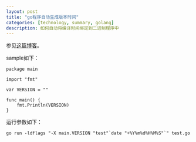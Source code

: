 ```yaml
---
layout: post
title: "go程序自动生成版本时间"
categories: [technology, summary, golang]
description: 如何自动将编译时间绑定到二进制程序中
---
```


参见[这篇博客][source_blog]。

sample如下：

	package main
	
	import "fmt"
	
	var VERSION = ""
	
	func main() {
		fmt.Println(VERSION)
	}


运行参数如下：

``go run -ldflags "-X main.VERSION "test"`date "+%Y%m%d%H%M%S"`" test.go``


[source_blog]:http://www.atatus.com/blog/golang-auto-build-versioning/
